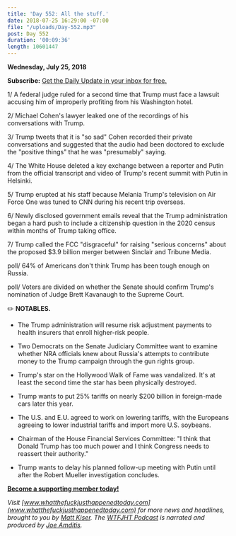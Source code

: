 ```yaml
---
title: 'Day 552: All the stuff.'
date: 2018-07-25 16:29:00 -07:00
file: "/uploads/Day-552.mp3"
post: Day 552
duration: '00:09:36'
length: 10601447
---
```


**Wednesday, July 25, 2018**

**Subscribe:** [Get the Daily Update in your inbox for free.](https://whatthefuckjusthappenedtoday.com/subscribe/)

1/ A federal judge ruled for a second time that Trump must face a lawsuit accusing him of improperly profiting from his Washington hotel.

2/ Michael Cohen's lawyer leaked one of the recordings of his conversations with Trump.

3/ Trump tweets that it is "so sad" Cohen recorded their private conversations and suggested that the audio had been doctored to exclude the "positive things" that he was "presumably" saying.

4/ The White House deleted a key exchange between a reporter and Putin from the official transcript and video of Trump's recent summit with Putin in Helsinki.

5/ Trump erupted at his staff because Melania Trump's television on Air Force One was tuned to CNN during his recent trip overseas.

6/ Newly disclosed government emails reveal that the Trump administration began a hard push to include a citizenship question in the 2020 census within months of Trump taking office.

7/ Trump called the FCC "disgraceful" for raising "serious concerns" about the proposed $3.9 billion merger between Sinclair and Tribune Media.

poll/ 64% of Americans don't think Trump has been tough enough on Russia.

poll/ Voters are divided on whether the Senate should confirm Trump's nomination of Judge Brett Kavanaugh to the Supreme Court.

✏️ **NOTABLES.**

* The Trump administration will resume risk adjustment payments to health insurers that enroll higher-risk people.

* Two Democrats on the Senate Judiciary Committee want to examine whether NRA officials knew about Russia's attempts to contribute money to the Trump campaign through the gun rights group.

* Trump's star on the Hollywood Walk of Fame was vandalized. It's at least the second time the star has been physically destroyed.

* Trump wants to put 25% tariffs on nearly $200 billion in foreign-made cars later this year.

* The U.S. and E.U. agreed to work on lowering tariffs, with the Europeans agreeing to lower industrial tariffs and import more U.S. soybeans.

* Chairman of the House Financial Services Committee: "I think that Donald Trump has too much power and I think Congress needs to reassert their authority."

* Trump wants to delay his planned follow-up meeting with Putin until after the Robert Mueller investigation concludes.

**[Become a supporting member today!](https://whatthefuckjusthappenedtoday.com/membership/?utm_source=2017\+Donors&utm_campaign=8dccd905d9-&utm_medium=email&utm_term=0_3bd36f654c-8dccd905d9-169730397)**

*Visit [www.whatthefuckjusthappenedtoday.com](www.whatthefuckjusthappenedtoday.com) for more news and headlines, brought to you by [Matt Kiser](https://twitter.com/Matt_Kiser). The [WTFJHT Podcast](https://whatthefuckjusthappenedtoday.com/podcasts/) is narrated and produced by [Joe Amditis](https://twitter.com/jsamditis).*
